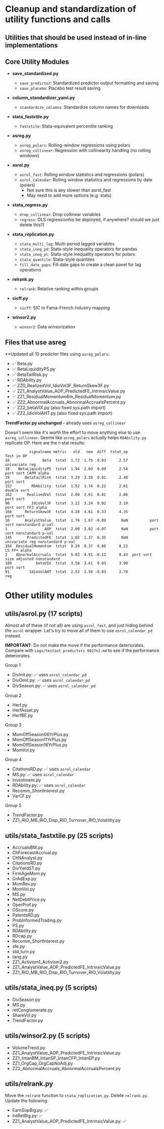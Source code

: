 # Cleanup and standardization of utility functions and calls

## Utilities that should be used instead of in-line implementations

## Core Utility Modules

- **save_standardized.py**
  - `save_predictor`: Standardized predictor output formatting and saving
  - `save_placebo`: Placebo test result saving  

- **column_standardizer_yaml.py**
  - `standardize_columns`: Standardize column names for downloads  

- **stata_fastxtile.py**
  - `fastxtile`: Stata-equivalent percentile ranking

- **asreg.py**
  - `asreg_polars`: Rolling-window regressions using polars
  - `asreg_collinear`: Regression with collinearity handling (no rolling windows)

- **asrol.py**
  - `asrol_fast`: Rolling window statistics and regressions (polars)
  - `asrol_calendar`: Rolling window statistics and regressions by date (polars)
    - Not sure this is any slower than asrol_fast
    - May need to add more options (e.g. stats)

- **stata_regress.py**
  - `drop_collinear`: Drop collinear variables
  - `regress`: OLS regressionhis be deployed, if anywhere? should we just delete this?)

- **stata_replication.py**
  - `stata_multi_lag`: Multi-period lagged variables
  - `stata_ineq_pd`: Stata-style inequality operators for pandas
  - `stata_ineq_pl`: Stata-style inequality operators for polars
  - `stata_quantile`: Stata-style quantiles
  - `fill_date_gaps`: Fill date gaps to create a clean panel for lag operations

- **relrank.py**
  - `relrank`: Relative ranking within groups

- **sicff.py**
  - `sicff`: SIC to Fama-French industry mapping

- **winsor2.py**
  - `winsor2`: Data winsorization

## Files that use asreg 

**Updated all 10 predictor files using `asreg_polars`:
   - ✅ Beta.py
   - ✅ BetaLiquidityPS.py  
   - ✅ BetaTailRisk.py
   - ✅ RDAbility.py
   - ✅ ZZ0_RealizedVol_IdioVol3F_ReturnSkew3F.py
   - ✅ ZZ1_AnalystValue_AOP_PredictedFE_IntrinsicValue.py
   - ✅ ZZ1_ResidualMomentum6m_ResidualMomentum.py
   - ✅ ZZ2_AbnormalAccruals_AbnormalAccrualsPercent.py
   - ✅ ZZ2_betaVIX.py (also fixed sys.path import)
   - ✅ ZZ2_IdioVolAHT.py (also fixed sys.path import)

**TrendFactor.py unchanged** - already uses `asreg_collinear` 

Doesn't seem like it's worth the effort to move anything else to use `asreg_collinear`. Seems like `asreg_polars` actually helps `RDAbility.py` replicate OP. Here are the t-stat results:

```
           signalname metric   old   new  diff  tstat_op                           Test in OP
16               Beta  tstat  1.72  1.75  0.03      2.57                       univariate reg
18    BetaLiquidityPS  tstat  1.94  2.03  0.09      2.54                 port sort CAPM alpha
19       BetaTailRisk  tstat  3.29  3.30  0.01      2.48                            port sort
152         RDAbility  tstat  1.52  1.74  0.22      2.61                          double sort
162       RealizedVol  tstat  2.60  2.61  0.01      2.86                            port sort
90          IdioVol3F  tstat  3.22  3.24  0.02      3.10                  port sort FF3 alpha
166      ReturnSkew3F  tstat  4.28  4.61  0.33      4.35                            port sort
10       AnalystValue  tstat  1.76  1.67 -0.09       NaN          port sort nonstandard p-val
1                 AOP  tstat  2.09  2.02 -0.07       NaN          port sort nonstandard p-val
145       PredictedFE  tstat  1.02  1.37  0.35       NaN     univariate reg nonstandard p-val
164  ResidualMomentum  tstat  8.29  8.37  0.08      8.22                         LS FF+ alpha
2    AbnormalAccruals  tstat  5.03  4.91 -0.12      8.43  port sort size adjusted nonstandard
189           betaVIX  tstat  3.58  3.61  0.03      3.90                            port sort
91         IdioVolAHT  tstat  2.53  2.50 -0.03      2.70                                  reg
```


# Other utility modules

## utils/asrol.py (17 scripts)

Almost all of these (if not all) are using `asrol_fast`, and just hiding behind the `asrol` wrapper. Let's try to move all of them to use `asrol_calendar_pd` instead. 

**IMPORTANT**: Do not make the move if the performance deteriorates. Compare with `Logs/testout_predictors 0827n2.md` to see if the performance deteriorates.

Group 1
- DivInit.py: ✅ uses `asrol_calendar_pd`
- DivOmit.py: ✅ uses `asrol_calendar_pd`
- DivSeason.py: ✅ uses `asrol_calendar_pd`

Group 2
- Herf.py
- HerfAsset.py
- HerfBE.py

Group 3
- MomOffSeason06YrPlus.py
- MomOffSeason11YrPlus.py
- MomOffSeason16YrPlus.py
- MomVol.py

Group 4
- CitationsRD.py: ✅ uses `asrol_calendar`
- MS.py: ✅ uses `asrol_calendar`
- Investment.py
- RDAbility.py: ✅ uses `asrol_calendar`
- Recomm_ShortInterest.py
- VarCF.py

Group 5
- TrendFactor.py
- ZZ1_RIO_MB_RIO_Disp_RIO_Turnover_RIO_Volatility.py

## utils/stata_fastxtile.py (25 scripts)

- AccrualsBM.py
- ChForecastAccrual.py
- ChNAnalyst.py
- CitationsRD.py
- DivYieldST.py
- FirmAgeMom.py
- GrAdExp.py
- MomRev.py
- MomVol.py
- MS.py
- NetDebtPrice.py
- OperProf.py
- OScore.py
- PatentsRD.py
- ProbInformedTrading.py
- PS.py
- RDAbility.py
- RDcap.py
- Recomm_ShortInterest.py
- sfe.py
- std_turn.py
- tang.py
- ZZ1_Activism1_Activism2.py
- ZZ1_AnalystValue_AOP_PredictedFE_IntrinsicValue.py
- ZZ1_RIO_MB_RIO_Disp_RIO_Turnover_RIO_Volatility.py

## utils/stata_ineq.py (5 scripts)

- DivSeason.py
- MS.py
- retConglomerate.py
- ShareVol.py
- TrendFactor.py

## utils/winsor2.py (5 scripts)

- VolumeTrend.py
- ZZ1_AnalystValue_AOP_PredictedFE_IntrinsicValue.py
- ZZ1_IntanBM_IntanSP_IntanCFP_IntanEP.py
- ZZ1_OrgCap_OrgCapNoAdj.py
- ZZ2_AbnormalAccruals_AbnormalAccrualsPercent.py

## utils/relrank.py
Move the `relrank` function to `stata_replication.py`. Delete `relrank.py`. Update the following:
- EarnSupBig.py: ✅
- IntRetBig.py: ✅
- ZZ1_AnalystValue_AOP_PredictedFE_IntrinsicValue.py: ✅
